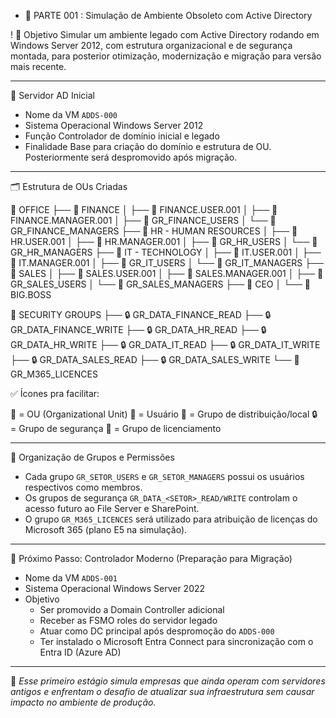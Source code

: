 + 📍 PARTE 001 : Simulação de Ambiente Obsoleto com Active Directory

! 🎯 Objetivo
Simular um ambiente legado com Active Directory rodando em Windows Server 2012, com estrutura organizacional e de segurança montada, para posterior otimização, modernização e migração para versão mais recente.

---

 🧱 Servidor AD Inicial

- Nome da VM `ADDS-000`
- Sistema Operacional Windows Server 2012
- Função Controlador de domínio inicial e legado
- Finalidade Base para criação do domínio e estrutura de OU. Posteriormente será despromovido após migração.

---

 🗂️ Estrutura de OUs Criadas

📁 OFFICE
├── 📁 FINANCE
│   ├── 👤 FINANCE.USER.001
│   ├── 👤 FINANCE.MANAGER.001
│   ├── 👥 GR_FINANCE_USERS
│   └── 👥 GR_FINANCE_MANAGERS
├── 📁 HR - HUMAN RESOURCES
│   ├── 👤 HR.USER.001
│   ├── 👤 HR.MANAGER.001
│   ├── 👥 GR_HR_USERS
│   └── 👥 GR_HR_MANAGERS
├── 📁 IT - TECHNOLOGY
│   ├── 👤 IT.USER.001
│   ├── 👤 IT.MANAGER.001
│   ├── 👥 GR_IT_USERS
│   └── 👥 GR_IT_MANAGERS
├── 📁 SALES
│   ├── 👤 SALES.USER.001
│   ├── 👤 SALES.MANAGER.001
│   ├── 👥 GR_SALES_USERS
│   └── 👥 GR_SALES_MANAGERS
├── 📁 CEO
│   └── 👤 BIG.BOSS

📁 SECURITY GROUPS
├── 🔒 GR_DATA_FINANCE_READ
├── 🔒 GR_DATA_FINANCE_WRITE
├── 🔒 GR_DATA_HR_READ
├── 🔒 GR_DATA_HR_WRITE
├── 🔒 GR_DATA_IT_READ
├── 🔒 GR_DATA_IT_WRITE
├── 🔒 GR_DATA_SALES_READ
├── 🔒 GR_DATA_SALES_WRITE
└── 🧾 GR_M365_LICENCES

✅ Ícones pra facilitar:

📁 = OU (Organizational Unit)
👤 = Usuário
👥 = Grupo de distribuição/local
🔒 = Grupo de segurança
🧾 = Grupo de licenciamento


---

 👥 Organização de Grupos e Permissões

- Cada grupo `GR_SETOR_USERS` e `GR_SETOR_MANAGERS` possui os usuários respectivos como membros.
- Os grupos de segurança `GR_DATA_<SETOR>_READ/WRITE` controlam o acesso futuro ao File Server e SharePoint.
- O grupo `GR_M365_LICENCES` será utilizado para atribuição de licenças do Microsoft 365 (plano E5 na simulação).

---

 🧬 Próximo Passo: Controlador Moderno (Preparação para Migração)

- Nome da VM `ADDS-001`
- Sistema Operacional Windows Server 2022
- Objetivo 
  - Ser promovido a Domain Controller adicional
  - Receber as FSMO roles do servidor legado
  - Atuar como DC principal após despromoção do `ADDS-000`
  - Ter instalado o Microsoft Entra Connect para sincronização com o Entra ID (Azure AD)

---

📌 *Esse primeiro estágio simula empresas que ainda operam com servidores antigos e enfrentam o desafio de atualizar sua infraestrutura sem causar impacto no ambiente de produção.*
